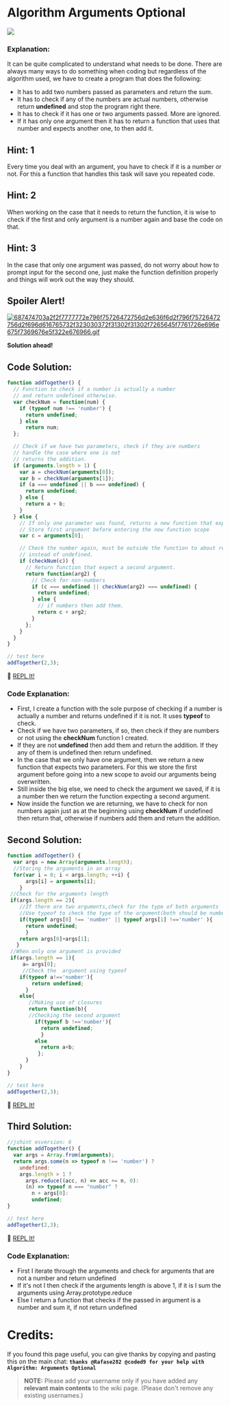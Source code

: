 # Algorithm Arguments Optional

![](http://i.imgur.com/63Iaec6.jpg)

### Explanation:
It can be quite complicated to understand what needs to be done. There are always many ways to do something when coding but regardless of the algorithm used,  we have to create a program that does the following:
- It has to add two numbers passed as parameters and return the sum.
- It has to check if any of the numbers are actual numbers, otherwise return **undefined** and stop the program right there.
- It has to check if it has one or two arguments passed. More are ignored.
- If it has only one argument then it has to return a function that uses that number and expects another one, to then add it.

## Hint: 1
Every time you deal with an argument, you have to check if it is a number or not. For this a function that handles this task will save you repeated code.

## Hint: 2
When working on the case that it needs to return the function, it is wise to check if the first and only argument is a number again and base the code on that.

## Hint: 3
In the case that only one argument was passed, do not worry about how to prompt input for the second one, just make the function definition properly and things will work out the way they should.

## Spoiler Alert!
[![687474703a2f2f7777772e796f75726472756d2e636f6d2f796f75726472756d2f696d616765732f323030372f31302f31302f7265645f7761726e696e675f7369676e5f322e676966.gif](https://files.gitter.im/FreeCodeCamp/Wiki/nlOm/thumb/687474703a2f2f7777772e796f75726472756d2e636f6d2f796f75726472756d2f696d616765732f323030372f31302f31302f7265645f7761726e696e675f7369676e5f322e676966.gif)](https://files.gitter.im/FreeCodeCamp/Wiki/nlOm/687474703a2f2f7777772e796f75726472756d2e636f6d2f796f75726472756d2f696d616765732f323030372f31302f31302f7265645f7761726e696e675f7369676e5f322e676966.gif)

**Solution ahead!**

## Code Solution:

```js
function addTogether() {
  // Function to check if a number is actually a number
  // and return undefined otherwise.
  var checkNum = function(num) {
    if (typeof num !== 'number') {
      return undefined;
    } else
      return num;
  };

  // Check if we have two parameters, check if they are numbers
  // handle the case where one is not
  // returns the addition.
  if (arguments.length > 1) {
    var a = checkNum(arguments[0]);
    var b = checkNum(arguments[1]);
    if (a === undefined || b === undefined) {
      return undefined;
    } else {
      return a + b;
    }
  } else {
    // If only one parameter was found, returns a new function that expects two
    // Store first argument before entering the new function scope
    var c = arguments[0];

    // Check the number again, must be outside the function to about returning an object
    // instead of undefined.
    if (checkNum(c)) {
      // Return function that expect a second argument.
      return function(arg2) {
        // Check for non-numbers
        if (c === undefined || checkNum(arg2) === undefined) {
          return undefined;
        } else {
          // if numbers then add them.
          return c + arg2;
        }
      };
    }
  }
}

// test here
addTogether(2,3);
```
:rocket: [REPL It!](https://repl.it/CLnz/0)

### Code Explanation:
- First, I create a function with the sole purpose of checking if a number is actually a number and returns undefined if it is not. It uses **typeof** to check.
- Check if we have two parameters, if so, then check if they are numbers or not using the **checkNum** function I created.
- If they are not **undefined** then add them and return the addition. If they any of them is undefined then return undefined.
- In the case that we only have one argument, then we return a new function that expects two parameters. For this we store the first argument before going into a new scope to avoid our arguments being overwritten.
- Still inside the big else, we need to check the argument we saved, if it is a number then we return the function expecting a second argument.
- Now inside the function we are returning, we have to check for non numbers again just as at the beginning using **checkNum** if undefined then return that, otherwise if numbers add them and return the addition.

## Second Solution:

```js
function addTogether() {
  var args = new Array(arguments.length);
  //Storing the arguments in an array
  for(var i = 0; i < args.length; ++i) {
      args[i] = arguments[i];
    }
 //Check for the arguments length
 if(args.length == 2){
    //If there are two arguments,check for the type of both arguments
    //Use typeof to check the type of the argument(both should be numbers)
    if(typeof args[0] !== 'number' || typeof args[1] !=='number' ){
      return undefined;
      }
    return args[0]+args[1];
   }
 //When only one argument is provided
 if(args.length == 1){
     a= args[0];
     //Check the  argument using typeof
    if(typeof a!=='number'){
        return undefined;
      }
    else{
       //Making use of closures
       return function(b){
       //Checking the second argument
         if(typeof b !=='number'){
           return undefined;
           }
         else
           return a+b;
          };
      }
    }
}

// test here
addTogether(2,3);
```
:rocket: [REPL It!](https://repl.it/CLoA/0)

## Third Solution:
```js
//jshint esversion: 6
function addTogether() {
  var args = Array.from(arguments);
  return args.some(n => typeof n !== 'number') ?
    undefined:
    args.length > 1 ?
      args.reduce((acc, n) => acc += n, 0):
      (n) => typeof n === "number" ?
        n + args[0]:
        undefined;
}

// test here
addTogether(2,3);
```
:rocket: [REPL It!](https://repl.it/CLoB/0)

### Code Explanation:
- First I iterate through the arguments and check for arguments that are not a number and return undefined
- If it's not I then check if the arguments length is above 1, if it is I sum the arguments using Array.prototype.reduce
- Else I return a function that checks if the passed in argument is a number and sum it, if not return undefined

# Credits:
If you found this page useful, you can give thanks by copying and pasting this on the main chat:  **`thanks @Rafase282 @coded9 for your help with Algorithm: Arguments Optional`**

> **NOTE:** Please add your username only if you have added any **relevant main contents** to the wiki page. (Please don't remove any existing usernames.)
